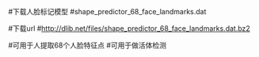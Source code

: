 #下载人脸标记模型
#shape_predictor_68_face_landmarks.dat

#下载url
#http://dlib.net/files/shape_predictor_68_face_landmarks.dat.bz2

#可用于人提取68个人脸特征点
#可用于做活体检测
